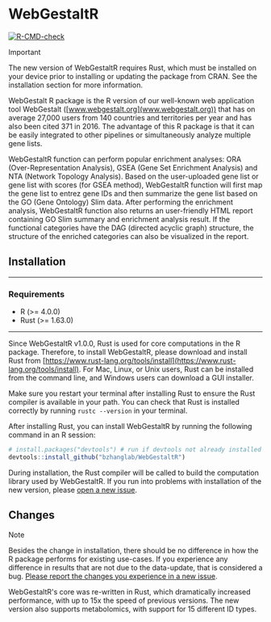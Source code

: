 # WebGestaltR

[![R-CMD-check](https://github.com/bzhanglab/WebGestaltR/actions/workflows/check-standard.yaml/badge.svg)](https://github.com/bzhanglab/WebGestaltR/actions/workflows/check-standard.yaml)

> [!IMPORTANT]
> The new version of WebGestaltR requires Rust, which must be installed on your device prior to installing or updating the package from CRAN. See the installation section for more information.

WebGestalt R package is the R version of our well-known web application tool WebGestalt ([www.webgestalt.org](www.webgestalt.org)) that has on average 27,000 users from 140 countries and territories per year and has also been cited 371 in 2016. The advantage of this R package is that it can be easily integrated to other pipelines or simultaneously analyze multiple gene lists.

WebGestaltR function can perform popular enrichment analyses: ORA (Over-Representation Analysis), GSEA (Gene Set Enrichment Analysis) and NTA (Network Topology Analysis). Based on the user-uploaded gene list or gene list with scores (for GSEA method), WebGestaltR function will first map the gene list to entrez gene IDs and then summarize the gene list based on the GO (Gene Ontology) Slim data. After performing the enrichment analysis, WebGestaltR function also returns an user-friendly HTML report containing GO Slim summary and enrichment analysis result. If the functional categories have the DAG (directed acyclic graph) structure, the structure of the enriched categories can also be visualized in the report.

## Installation


---

### Requirements

- R (>= 4.0.0)
- Rust (>= 1.63.0)

---

Since WebGestaltR v1.0.0, Rust is used for core computations in the R package. Therefore, to install WebGestaltR, please download and install Rust from [https://www.rust-lang.org/tools/install](https://www.rust-lang.org/tools/install). For Mac, Linux, or Unix users, Rust can be installed from the command line, and Windows users can download a GUI installer.

Make sure you restart your terminal after installing Rust to ensure the Rust compiler is available in your path. You can check that Rust is installed correctly by running `rustc --version` in your terminal.

After installing Rust, you can install WebGestaltR by running the following command in an R session:

```R
# install.packages("devtools") # run if devtools not already installed
devtools::install_github("bzhanglab/WebGestaltR")
```

During installation, the Rust compiler will be called to build the computation library used by WebGestaltR. If you run into problems with installation of the new version, please [open a new issue](https://github.com/bzhanglab/WebGestaltR/issues/new/choose).


## Changes

> [!NOTE]
> Besides the change in installation, there should be no difference in how the R package performs for existing use-cases. If you experience any difference in results that are not due to the data-update, that is considered a bug. [Please report the changes you experience in a new issue](https://github.com/bzhanglab/WebGestaltR/issues/new/choose).

WebGestaltR's core was re-written in Rust, which dramatically increased performance, with up to 15x the speed of previous versions. The new version also supports metabolomics, with support for 15 different ID types.
